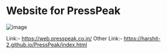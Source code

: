 # Website for PressPeak

![image](https://github.com/Harshit-2/PressPeak/assets/102576901/4d4e8cf5-d308-489d-9259-1f08e71f5430)


Link:- https://web.presspeak.co.in/
Other Link:- https://harshit-2.github.io/PressPeak/index.html
